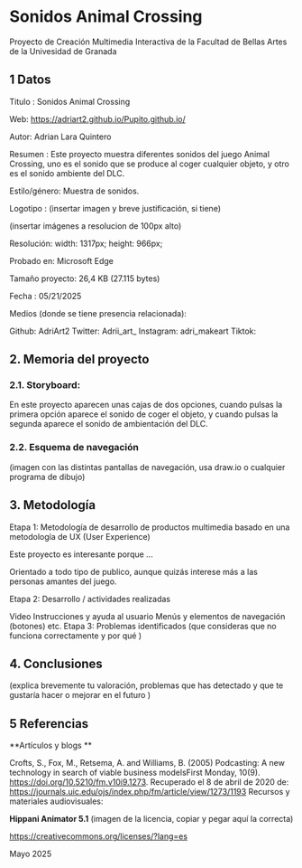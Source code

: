 # Sonidos Animal Crossing
Proyecto de Creación Multimedia Interactiva de la Facultad de Bellas Artes de la Univesidad de Granada

## 1 Datos
Titulo : Sonidos Animal Crossing

Web: https://adriart2.github.io/Pupito.github.io/

Autor: Adrian Lara Quintero

Resumen : Este proyecto muestra diferentes sonidos del juego Animal Crossing, uno es el sonido que se produce al coger cualquier objeto, y otro es el sonido ambiente del DLC.

Estilo/género: Muestra de sonidos.

Logotipo : (insertar imagen y breve justificación, si tiene)

(insertar imágenes a resolucion de 100px alto)

Resolución: width: 1317px; height: 966px;

Probado en: Microsoft Edge

Tamaño proyecto: 26,4 KB (27.115 bytes)

Fecha : 05/21/2025

Medios (donde se tiene presencia relacionada):

Github: AdriArt2
Twitter: Adrii_art_
Instagram: adri_makeart
Tiktok:

## 2. Memoria del proyecto
### 2.1. Storyboard:
En este proyecto aparecen unas cajas de dos opciones, cuando pulsas la primera opción aparece el sonido de coger el objeto, y cuando pulsas la segunda aparece el sonido de ambientación del DLC.

### 2.2. Esquema de navegación
(imagen con las distintas pantallas de navegación, usa draw.io o cualquier programa de dibujo)

## 3. Metodología

Etapa 1: Metodología de desarrollo de productos multimedia basado en una metodología de UX (User Experience)

Este proyecto es interesante porque ...

Orientado a todo tipo de publico, aunque quizás interese más a las personas amantes del juego.

Etapa 2: Desarrollo / actividades realizadas

Video
Instrucciones y ayuda al usuario
Menús y elementos de navegación (botones)
etc.
Etapa 3: Problemas identificados
(que consideras que no funciona correctamente y por qué )

## 4. Conclusiones
(explica brevemente tu valoración, problemas que has detectado y que te gustaría hacer o mejorar en el futuro )

## 5 Referencias
**Artículos y blogs **

Crofts, S., Fox, M., Retsema, A. and Williams, B. (2005) Podcasting: A new technology in search of viable business modelsFirst Monday, 10(9). https://doi.org/10.5210/fm.v10i9.1273. Recuperado el 8 de abril de 2020 de: https://journals.uic.edu/ojs/index.php/fm/article/view/1273/1193
Recursos y materiales audiovisuales:

**Hippani Animator 5.1**
(imagen de la licencia, copiar y pegar aquí la correcta)

https://creativecommons.org/licenses/?lang=es

Mayo 2025
